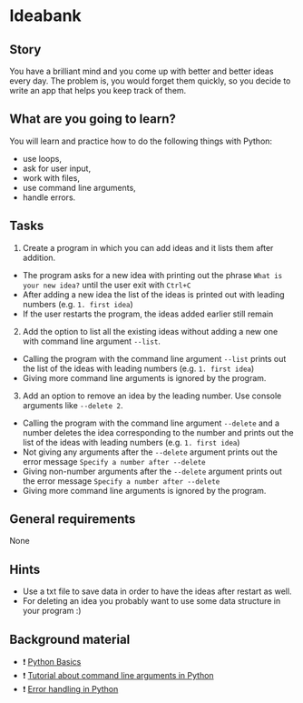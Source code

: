 # Ideabank

## Story

You have a brilliant mind and you come up with better and better ideas every day.
The problem is, you would forget them quickly, so you decide to write an app that
helps you keep track of them.

## What are you going to learn?
You will learn and practice how to do the following things with Python:
- use loops,
- ask for user input,
- work with files,
- use command line arguments,
- handle errors.

## Tasks


1. Create a program in which you can add ideas and it lists them after addition.

  - The program asks for a new idea with printing out the phrase `What is your new idea?` until the user exit with `Ctrl+C`
  - After adding a new idea the list of the ideas is printed out with leading numbers (e.g. `1. first idea`)
  - If the user restarts the program, the ideas added earlier still remain

2. Add the option to list all the existing ideas without adding a new one with command line argument `--list`.

  - Calling the program with the command line argument `--list` prints out the list of the ideas with leading numbers (e.g. `1. first idea`)
  - Giving more command line arguments is ignored by the program.

3. Add an option to remove an idea by the leading number. Use console arguments like `--delete 2`.

  - Calling the program with the command line argument `--delete` and a number deletes the idea corresponding to the number and prints out the list of the ideas with leading numbers (e.g. `1. first idea`)
  - Not giving any arguments after the `--delete` argument prints out the error message `Specify a number after --delete`
  - Giving non-number arguments after the `--delete` argument prints out the error message `Specify a number after --delete`
  - Giving more command line arguments is ignored by the program.


## General requirements

None

## Hints

* Use a txt file to save data in order to have the ideas after restart as well.
* For deleting an idea you probably want to use some data structure in your program :)

## Background material

* :exclamation: [Python Basics](https://learn.code.cool/codecool-graph/#/../pages/python/python-basics)
* :exclamation: [Tutorial about command line arguments in Python](https://www.pythonforbeginners.com/system/python-sys-argv)
* :exclamation: [Error handling in Python](https://python-textbok.readthedocs.io/en/stable/Errors_and_Exceptions.html)